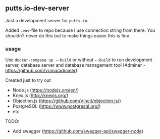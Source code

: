 ## putts.io-dev-server
Just a development server for `putts.io`.

Added `.env`-file to repo because I use connection string from there. You shouldn't never do this but to make things easier this is fine.

### usage
Use `docker-compose up --build` or without `--build` to run development server, database server and database management tool (Adminer - https://github.com/vrana/adminer).

Created just to try out
* Node.js (https://nodejs.org/en/)
* Knex.js (http://knexjs.org/)
* Objection.js (https://github.com/Vincit/objection.js/)
* PostgreSQL (https://www.postgresql.org/)
* etc.

TODO:
* Add swagger (https://github.com/swagger-api/swagger-node)
